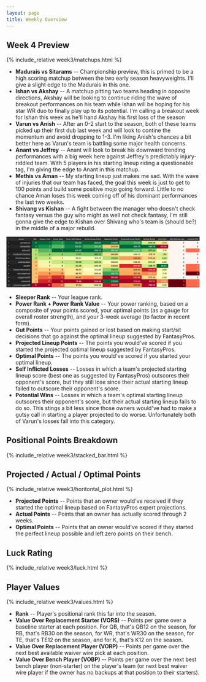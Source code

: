```yaml
---
layout: page
title: Weekly Overview
---
```


## Week 4 Preview
{% include_relative week3/matchups.html %}
* **Madurais vs Sitarams** -- Championship preview, this is primed to be a high scoring matchup between the two early season heavyweights. I'll give a slight edge to the Madurais in this one.
* **Ishan vs Akshay** -- A matchup pitting two teams heading in opposite directions, Akshay will be looking to continue riding the wave of breakout performances on his team while Ishan will be hoping for his star WR duo to finally play up to its potential. I'm calling a breakout week for Ishan this week as he'll hand Akshay his first loss of the season
* **Varun vs Anish** -- After an 0-2 start to the season, both of these teams picked up their first dub last week and will look to contine the momentum and avoid dropping to 1-3. I'm liking Anish's chances a bit better here as Varun's team is battling some major health concerns. 
* **Anant vs Jeffrey** -- Anant will look to break his downward trending performances with a big week here against Jeffrey's predictably injury-riddled team. With 5 players in his starting lineup riding a questionable tag, I'm giving the edge to Anant in this matchup.
* **Methis vs Aman** -- My starting lineup just makes me sad. With the wave of injuries that our team has faced, the goal this week is just to get to 100 points and build some positive mojo going forward. Little to no chance Aman loses this week coming off of his dominant performances the last two weeks. 
* **Shivang vs Kishan** -- A fight between the manager who doesn't check fantasy versus the guy who might as well not check fantasy, I'm still gonna give the edge to Kishan over Shivang who's team is (should be?) in the middle of a major rebuild. 

 ![Week Overview](/week3/week3.png)
* **Sleeper Rank** -- Your league rank.
* **Power Rank + Power Rank Value** -- Your power ranking, based on a composite of your points scored, your optimal points (as a gauge for overall roster strength), and your 3-week average (to factor in recent form). 
* **Gut Points** -- Your points gained or lost based on making start/sit decisions that go against the optimal lineup suggested by FantasyPros. 
* **Projected Lineup Points** -- The points you would've scored if you started the projected optimal lineup suggested by FantasyPros.
* **Optimal Points** -- The points you would've scored if you started your optimal lineup.
* **Self Inflicted Losses** -- Losses in which a team's projected starting lineup score (best one as suggested by FantasyPros) outscores their opponent's score, but they still lose since their actual starting lineup failed to outscore their opponent's score.
* **Potential Wins** -- Losses in which a team's optimal starting lineup outscores their opponent's score, but their actual starting lineup fails to do so. This stings a bit less since those owners would've had to make a gutsy call in starting a player projected to do worse. Unfortunately both of Varun's losses fall into this category. 

## Positional Points Breakdown
{% include_relative week3/stacked_bar.html %}

## Projected / Actual / Optimal Points
{% include_relative week3/horitontal_plot.html %}
* **Projected Points** -- Points that an owner would've received if they started the optimal lineup based on FantasyPros expert projections. 
* **Actual Points** -- Points that an owner has actually scored through 2 weeks. 
* **Optimal Points** -- Points that an owner would've scored if they started the perfect lineup possible and left zero points on their bench. 

## Luck Rating
{% include_relative week3/luck.html %}

## Player Values
{% include_relative week3/values.html %}
* **Rank** -- Player's positional rank this far into the season.
* **Value Over Replacement Starter (VORS)** -- Points per game over a baseline starter at each position. For QB, that's QB12 on the season, for RB, that's RB30 on the season, for WR, that's WR30 on the season, for TE, that's TE12 on the season, and for K, that's K12 on the season.
* **Value Over Replacement Player (VORP)** -- Points per game over the next best available waiver wire pick at each position. 
* **Value Over Bench Player (VOBP)** -- Points per game over the next best bench player (non-starter) on the player's team (or next best waiver wire player if the owner has no backups at that position to their starters). 
